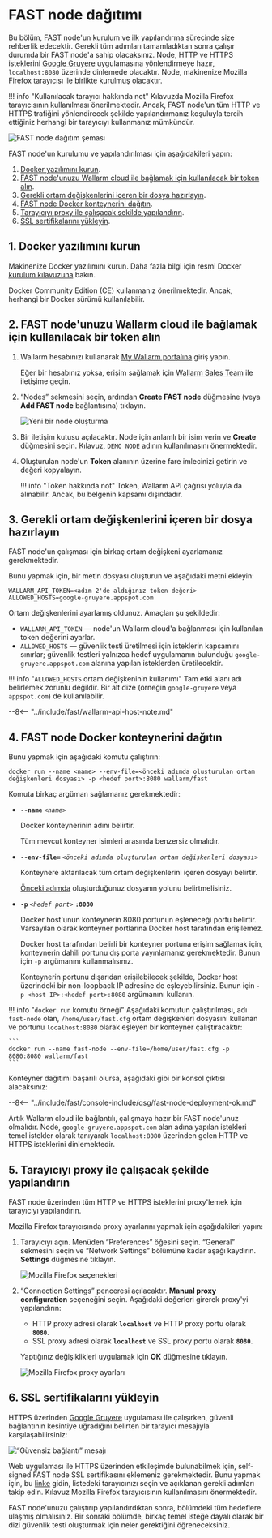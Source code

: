 [img-qsg-deployment-scheme]:    ../../images/fast/qsg/en/deployment/5-qsg-fast-inst-scheme.png
[img-fast-create-node]:         ../../images/fast/qsg/common/deployment/6-qsg-fast-inst-create-node.png   
[img-firefox-options]:          ../../images/fast/qsg/common/deployment/9-qsg-fast-inst-ff-options-window.png
[img-firefox-proxy-options]:    ../../images/fast/qsg/common/deployment/10-qsg-fast-inst-ff-proxy-options.png
[img-insecure-connection]:      ../../images/fast/qsg/common/deployment/11-qsg-fast-inst-untrusted-cert.png

[link-https-google-gruyere]:    https://google-gruyere.appspot.com
[link-docker-docs]:             https://docs.docker.com/
[link-wl-console]:              https://us1.my.wallarm.com
[link-ssl-installation]:        ../ssl/intro.md

[wl-cloud-list]:    ../cloud-list.md
      
[anchor1]:  #1-install-the-docker-software              
[anchor2]:  #2-obtain-a-token-that-will-be-used-to-connect-your-fast-node-to-the-wallarm-cloud
[anchor3]:  #3-prepare-a-file-containing-the-necessary-environment-variables 
[anchor4]:  #4-deploy-the-fast-node-docker-container 
[anchor5]:  #5-configure-the-browser-to-work-with-the-proxy
[anchor6]:  #6-install-ssl-certificates 
    
    
# FAST node dağıtımı

Bu bölüm, FAST node'un kurulum ve ilk yapılandırma sürecinde size rehberlik edecektir. Gerekli tüm adımları tamamladıktan sonra çalışır durumda bir FAST node'a sahip olacaksınız. Node, HTTP ve HTTPS isteklerini [Google Gruyere][link-https-google-gruyere] uygulamasına yönlendirmeye hazır, `localhost:8080` üzerinde dinlemede olacaktır. Node, makinenize Mozilla Firefox tarayıcısı ile birlikte kurulmuş olacaktır.
    
!!! info "Kullanılacak tarayıcı hakkında not"
    Kılavuzda Mozilla Firefox tarayıcısının kullanılması önerilmektedir. Ancak, FAST node'un tüm HTTP ve HTTPS trafiğini yönlendirecek şekilde yapılandırmanız koşuluyla tercih ettiğiniz herhangi bir tarayıcıyı kullanmanız mümkündür.

![FAST node dağıtım şeması][img-qsg-deployment-scheme]    
        
FAST node'un kurulumu ve yapılandırılması için aşağıdakileri yapın:

1.  [Docker yazılımını kurun][anchor1].
2.  [FAST node'unuzu Wallarm cloud ile bağlamak için kullanılacak bir token alın][anchor2].
3.  [Gerekli ortam değişkenlerini içeren bir dosya hazırlayın][anchor3].
4.  [FAST node Docker konteynerini dağıtın][anchor4].
5.  [Tarayıcıyı proxy ile çalışacak şekilde yapılandırın][anchor5].
6.  [SSL sertifikalarını yükleyin][anchor6].
            
##  1.  Docker yazılımını kurun

Makinenize Docker yazılımını kurun. Daha fazla bilgi için resmi Docker [kurulum kılavuzuna][link-docker-docs] bakın.

Docker Community Edition (CE) kullanmanız önerilmektedir. Ancak, herhangi bir Docker sürümü kullanılabilir.
    
    
##  2.  FAST node'unuzu Wallarm cloud ile bağlamak için kullanılacak bir token alın

1.  Wallarm hesabınızı kullanarak [My Wallarm portalına][link-wl-console] giriş yapın.

    Eğer bir hesabınız yoksa, erişim sağlamak için [Wallarm Sales Team](mailto:sales@wallarm.com) ile iletişime geçin.

2.  “Nodes” sekmesini seçin, ardından **Create FAST node** düğmesine (veya **Add FAST node** bağlantısına) tıklayın.

    ![Yeni bir node oluşturma][img-fast-create-node]

3.  Bir iletişim kutusu açılacaktır. Node için anlamlı bir isim verin ve **Create** düğmesini seçin. Kılavuz, `DEMO NODE` adının kullanılmasını önermektedir.
    
4.  Oluşturulan node'un **Token** alanının üzerine fare imlecinizi getirin ve değeri kopyalayın.

    !!! info "Token hakkında not"
        Token, Wallarm API çağrısı yoluyla da alınabilir. Ancak, bu belgenin kapsamı dışındadır.
        
##  3.  Gerekli ortam değişkenlerini içeren bir dosya hazırlayın

FAST node'un çalışması için birkaç ortam değişkeni ayarlamanız gerekmektedir.

Bunu yapmak için, bir metin dosyası oluşturun ve aşağıdaki metni ekleyin:

```
WALLARM_API_TOKEN=<adım 2'de aldığınız token değeri>
ALLOWED_HOSTS=google-gruyere.appspot.com
```

Ortam değişkenlerini ayarlamış oldunuz. Amaçları şu şekildedir:
* `WALLARM_API_TOKEN` — node'un Wallarm cloud'a bağlanması için kullanılan token değerini ayarlar.
* `ALLOWED_HOSTS` — güvenlik testi üretilmesi için isteklerin kapsamını sınırlar; güvenlik testleri yalnızca hedef uygulamanın bulunduğu `google-gruyere.appspot.com` alanına yapılan isteklerden üretilecektir.
    
!!! info "`ALLOWED_HOSTS` ortam değişkeninin kullanımı"
    Tam etki alanı adı belirlemek zorunlu değildir. Bir alt dize (örneğin `google-gruyere` veya `appspot.com`) de kullanılabilir.

--8<-- "../include/fast/wallarm-api-host-note.md"
   
##  4.  FAST node Docker konteynerini dağıtın

Bunu yapmak için aşağıdaki komutu çalıştırın:

```
docker run --name <name> --env-file=<önceki adımda oluşturulan ortam değişkenleri dosyası> -p <hedef port>:8080 wallarm/fast
```

Komuta birkaç argüman sağlamanız gerekmektedir:
    
* **`--name`** *`<name>`*
        
    Docker konteynerinin adını belirtir.
    
    Tüm mevcut konteyner isimleri arasında benzersiz olmalıdır.
    
* **`--env-file=`** *`<önceki adımda oluşturulan ortam değişkenleri dosyası>`*
    
    Konteynere aktarılacak tüm ortam değişkenlerini içeren dosyayı belirtir.
    
    [Önceki adımda][anchor3] oluşturduğunuz dosyanın yolunu belirtmelisiniz.

* **`-p`** *`<hedef port>`* **`:8080`**
    
    Docker host'unun konteynerin 8080 portunun eşleneceği portu belirtir. Varsayılan olarak konteyner portlarına Docker host tarafından erişilemez.
    
    Docker host tarafından belirli bir konteyner portuna erişim sağlamak için, konteynerin dahili portunu dış porta yayınlamanız gerekmektedir. Bunun için `-p` argümanını kullanmalısınız.
    
    Konteynerin portunu dışarıdan erişilebilecek şekilde, Docker host üzerindeki bir non-loopback IP adresine de eşleyebilirsiniz. Bunun için `-p <host IP>:<hedef port>:8080` argümanını kullanın.

!!! info "`docker run` komutu örneği"
    Aşağıdaki komutun çalıştırılması, adı `fast-node` olan, `/home/user/fast.cfg` ortam değişkenleri dosyasını kullanan ve portunu `localhost:8080` olarak eşleyen bir konteyner çalıştıracaktır:

    ```
    docker run --name fast-node --env-file=/home/user/fast.cfg -p 8080:8080 wallarm/fast
    ```

Konteyner dağıtımı başarılı olursa, aşağıdaki gibi bir konsol çıktısı alacaksınız:

--8<-- "../include/fast/console-include/qsg/fast-node-deployment-ok.md"

Artık Wallarm cloud ile bağlantılı, çalışmaya hazır bir FAST node'unuz olmalıdır. Node, `google-gruyere.appspot.com` alan adına yapılan istekleri temel istekler olarak tanıyarak `localhost:8080` üzerinden gelen HTTP ve HTTPS isteklerini dinlemektedir.
    
    
##  5.  Tarayıcıyı proxy ile çalışacak şekilde yapılandırın

FAST node üzerinden tüm HTTP ve HTTPS isteklerini proxy'lemek için tarayıcıyı yapılandırın.

Mozilla Firefox tarayıcısında proxy ayarlarını yapmak için aşağıdakileri yapın:

1.  Tarayıcıyı açın. Menüden “Preferences” öğesini seçin. “General” sekmesini seçin ve “Network Settings” bölümüne kadar aşağı kaydırın. **Settings** düğmesine tıklayın.

    ![Mozilla Firefox seçenekleri][img-firefox-options]

2.  “Connection Settings” penceresi açılacaktır. **Manual proxy configuration** seçeneğini seçin. Aşağıdaki değerleri girerek proxy'yi yapılandırın:

    * HTTP proxy adresi olarak **`localhost`** ve HTTP proxy portu olarak **`8080`**.
    * SSL proxy adresi olarak **`localhost`** ve SSL proxy portu olarak **`8080`**.
        
    Yaptığınız değişiklikleri uygulamak için **ОК** düğmesine tıklayın.

    ![Mozilla Firefox proxy ayarları][img-firefox-proxy-options]
    
    
##  6.  SSL sertifikalarını yükleyin

HTTPS üzerinden [Google Gruyere][link-https-google-gruyere] uygulaması ile çalışırken, güvenli bağlantının kesintiye uğradığını belirten bir tarayıcı mesajıyla karşılaşabilirsiniz:

![“Güvensiz bağlantı” mesajı][img-insecure-connection]

Web uygulaması ile HTTPS üzerinden etkileşimde bulunabilmek için, self-signed FAST node SSL sertifikasını eklemeniz gerekmektedir. Bunu yapmak için, bu [linke][link-ssl-installation] gidin, listedeki tarayıcınızı seçin ve açıklanan gerekli adımları takip edin. Kılavuz Mozilla Firefox tarayıcısının kullanılmasını önermektedir.
        
FAST node'unuzu çalıştırıp yapılandırdıktan sonra, bölümdeki tüm hedeflere ulaşmış olmalısınız. Bir sonraki bölümde, birkaç temel isteğe dayalı olarak bir dizi güvenlik testi oluşturmak için neler gerektiğini öğreneceksiniz.